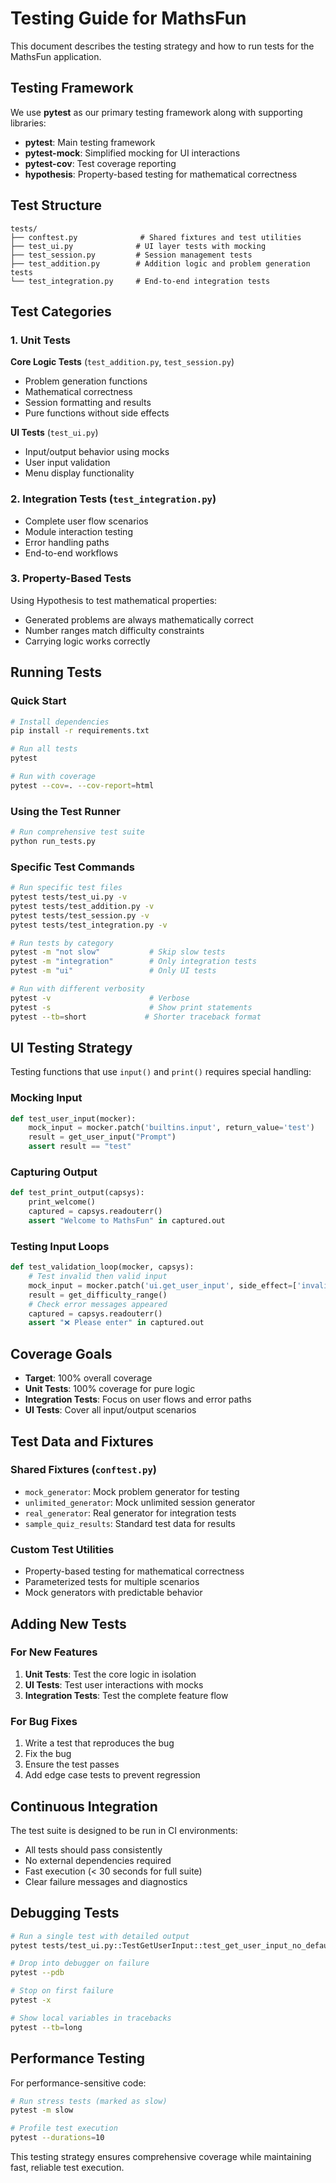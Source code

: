 # Testing Guide for MathsFun

This document describes the testing strategy and how to run tests for the MathsFun application.

## Testing Framework

We use **pytest** as our primary testing framework along with supporting libraries:

- **pytest**: Main testing framework
- **pytest-mock**: Simplified mocking for UI interactions
- **pytest-cov**: Test coverage reporting
- **hypothesis**: Property-based testing for mathematical correctness

## Test Structure

```
tests/
├── conftest.py              # Shared fixtures and test utilities
├── test_ui.py              # UI layer tests with mocking
├── test_session.py         # Session management tests
├── test_addition.py        # Addition logic and problem generation tests
└── test_integration.py     # End-to-end integration tests
```

## Test Categories

### 1. Unit Tests

**Core Logic Tests** (`test_addition.py`, `test_session.py`)
- Problem generation functions
- Mathematical correctness
- Session formatting and results
- Pure functions without side effects

**UI Tests** (`test_ui.py`)
- Input/output behavior using mocks
- User input validation
- Menu display functionality

### 2. Integration Tests (`test_integration.py`)

- Complete user flow scenarios
- Module interaction testing
- Error handling paths
- End-to-end workflows

### 3. Property-Based Tests

Using Hypothesis to test mathematical properties:
- Generated problems are always mathematically correct
- Number ranges match difficulty constraints
- Carrying logic works correctly

## Running Tests

### Quick Start

```bash
# Install dependencies
pip install -r requirements.txt

# Run all tests
pytest

# Run with coverage
pytest --cov=. --cov-report=html
```

### Using the Test Runner

```bash
# Run comprehensive test suite
python run_tests.py
```

### Specific Test Commands

```bash
# Run specific test files
pytest tests/test_ui.py -v
pytest tests/test_addition.py -v
pytest tests/test_session.py -v
pytest tests/test_integration.py -v

# Run tests by category
pytest -m "not slow"           # Skip slow tests
pytest -m "integration"        # Only integration tests
pytest -m "ui"                 # Only UI tests

# Run with different verbosity
pytest -v                      # Verbose
pytest -s                      # Show print statements
pytest --tb=short             # Shorter traceback format
```

## UI Testing Strategy

Testing functions that use `input()` and `print()` requires special handling:

### Mocking Input
```python
def test_user_input(mocker):
    mock_input = mocker.patch('builtins.input', return_value='test')
    result = get_user_input("Prompt")
    assert result == "test"
```

### Capturing Output
```python
def test_print_output(capsys):
    print_welcome()
    captured = capsys.readouterr()
    assert "Welcome to MathsFun" in captured.out
```

### Testing Input Loops
```python
def test_validation_loop(mocker, capsys):
    # Test invalid then valid input
    mock_input = mocker.patch('ui.get_user_input', side_effect=['invalid', 'valid'])
    result = get_difficulty_range()
    # Check error messages appeared
    captured = capsys.readouterr()
    assert "❌ Please enter" in captured.out
```

## Coverage Goals

- **Target**: 100% overall coverage
- **Unit Tests**: 100% coverage for pure logic
- **Integration Tests**: Focus on user flows and error paths
- **UI Tests**: Cover all input/output scenarios

## Test Data and Fixtures

### Shared Fixtures (`conftest.py`)

- `mock_generator`: Mock problem generator for testing
- `unlimited_generator`: Mock unlimited session generator
- `real_generator`: Real generator for integration tests
- `sample_quiz_results`: Standard test data for results

### Custom Test Utilities

- Property-based testing for mathematical correctness
- Parameterized tests for multiple scenarios
- Mock generators with predictable behavior

## Adding New Tests

### For New Features

1. **Unit Tests**: Test the core logic in isolation
2. **UI Tests**: Test user interactions with mocks
3. **Integration Tests**: Test the complete feature flow

### For Bug Fixes

1. Write a test that reproduces the bug
2. Fix the bug
3. Ensure the test passes
4. Add edge case tests to prevent regression

## Continuous Integration

The test suite is designed to be run in CI environments:

- All tests should pass consistently
- No external dependencies required
- Fast execution (< 30 seconds for full suite)
- Clear failure messages and diagnostics

## Debugging Tests

```bash
# Run a single test with detailed output
pytest tests/test_ui.py::TestGetUserInput::test_get_user_input_no_default -v -s

# Drop into debugger on failure
pytest --pdb

# Stop on first failure
pytest -x

# Show local variables in tracebacks
pytest --tb=long
```

## Performance Testing

For performance-sensitive code:

```bash
# Run stress tests (marked as slow)
pytest -m slow

# Profile test execution
pytest --durations=10
```

This testing strategy ensures comprehensive coverage while maintaining fast, reliable test execution.